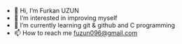 - 👋 Hi, I’m Furkan UZUN
- 👀 I’m interested in improving myself
- 🌱 I’m currently learning git & github and C programming
- 📫 How to reach me fuzun096@gmail.com 

<!---
furkanuzunz/furkanuzunz is a ✨ special ✨ repository because its `README.md` (this file) appears on your GitHub profile.
You can click the Preview link to take a look at your changes.
--->
